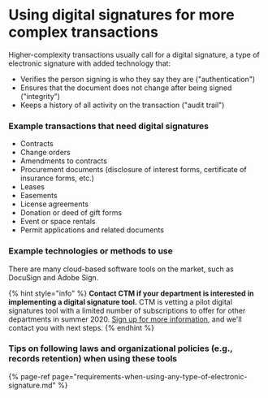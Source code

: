 # Using digital signatures for more complex transactions

Higher-complexity transactions usually call for a digital signature, a type of electronic signature with added technology that: 

* Verifies the person signing is who they say they are \("authentication"\)
* Ensures that the document does not change after being signed \("integrity"\)
* Keeps a history of all activity on the transaction \("audit trail"\)

### Example transactions that need digital signatures

* Contracts
* Change orders   
* Amendments to contracts 
* Procurement documents \(disclosure of interest forms, certificate of insurance forms, etc.\) 
* Leases 
* Easements 
* License agreements 
* Donation or deed of gift forms 
* Event or space rentals 
* Permit applications and related documents 

### Example technologies or methods to use 

There are many cloud-based software tools on the market, such as DocuSign and Adobe Sign.  

{% hint style="info" %}
**Contact CTM if your department is interested in implementing a digital signature tool.** CTM is vetting a pilot digital signatures tool with a limited number of subscriptions to offer for other departments in summer 2020. [Sign up for more information](https://airtable.com/shrVQHPwHSZM3ZhTa), and we'll contact you with next steps. 
{% endhint %}

### Tips on following laws and organizational policies \(e.g., records retention\) when using these tools 

{% page-ref page="requirements-when-using-any-type-of-electronic-signature.md" %}

